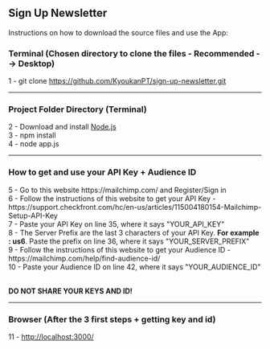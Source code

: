 <h2>Sign Up Newsletter</h2>

<p>Instructions on how to download the source files and use the App: </p>

<h3>Terminal (Chosen directory to clone the files - Recommended --> Desktop)</h3>

1 - git clone https://github.com/KyoukanPT/sign-up-newsletter.git

<hr>

<h3>Project Folder Directory (Terminal)</h3>

2 - Download and install <a href="https://nodejs.org/en/download"> Node.js </a> <br>
3 - npm install<br>
4 - node app.js

<hr>

<h3>How to get and use your API Key + Audience ID</h3>
5 - Go to this website https://mailchimp.com/ and Register/Sign in<br>
6 - Follow the instructions of this website to get your API Key - https://support.checkfront.com/hc/en-us/articles/115004180154-Mailchimp-Setup-API-Key<br>
7 - Paste your API Key on line 35, where it says "YOUR_API_KEY"<br>
8 - The Server Prefix are the last 3 characters of your API Key. <strong>For example : us6</strong>. Paste the prefix on line 36, where it says "YOUR_SERVER_PREFIX"<br>
9 - Follow the instructions of this website to get your Audience ID - https://mailchimp.com/help/find-audience-id/<br>
10 - Paste your Audience ID on line 42, where it says "YOUR_AUDIENCE_ID"<br><br>

<strong>DO NOT SHARE YOUR KEYS AND ID!</strong>

<hr>

<h3>Browser (After the 3 first steps + getting key and id)</h3>
11 - <a href="http://localhost:3000/">http://localhost:3000/</a>
